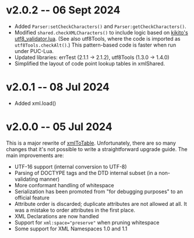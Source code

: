 # v2.0.2 -- 06 Sept 2024

* Added `Parser:setCheckCharacters()` and `Parser:getCheckCharacters()`.
* Modified `shared.checkXMLCharacters()` to include logic based on [kikito's utf8_validator.lua](https://github.com/kikito/utf8_validator.lua). (See also utf8Tools, where the code is imported as `utf8Tools.checkAlt()`.) This pattern-based code is faster when run under PUC-Lua.
* Updated libraries: errTest (2.1.1 -> 2.1.2), utf8Tools (1.3.0 -> 1.4.0)
* Simplified the layout of code point lookup tables in xmlShared.

# v2.0.1 -- 08 Jul 2024

* Added xml.load()


# v2.0.0 -- 05 Jul 2024

This is a major rewrite of [xmlToTable](https://github.com/rabbitboots/xml_to_table). Unfortunately, there are so many changes that it's not possible to write a straightforward upgrade guide. The main improvements are:

* UTF-16 support (internal conversion to UTF-8)
* Parsing of DOCTYPE tags and the DTD internal subset (in a non-validating manner)
* More conformant handling of whitespace
* Serialization has been promoted from "for debugging purposes" to an official feature
* Attribute order is discarded; duplicate attributes are not allowed at all. It was a mistake to order attributes in the first place.
* XML Declarations are now handled
* Support for `xml:space="preserve"` when pruning whitespace
* Some support for XML Namespaces 1.0 and 1.1
